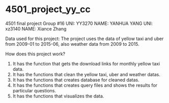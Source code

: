 # 4501_project_yy_cc


 4501 final project
 Group #16 
UNI: YY3270
NAME: YANHUA YANG
UNI: xz3140
NAME: Xiance Zhang	

Data used for this project:
The project uses the data of yellow taxi and uber from 2009-01 to 2015-06, also weather data from 2009 to 2015.

How does this project work?
1. It has the function that gets the download links for monthly yellow taxi data.
2. It has the functions that clean the yellow taxi, uber and weather datas.
3. It has the functions that creates database for cleaned datas.
4. It has the functions that creates query files and shows the results for particular questions.
5. It has the functions that visualizes the data.




